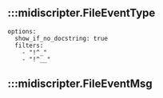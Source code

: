 ## :::midiscripter.FileEventType
    options:
      show_if_no_docstring: true
      filters:
        - "!^_"
        - "!^__"

## :::midiscripter.FileEventMsg
